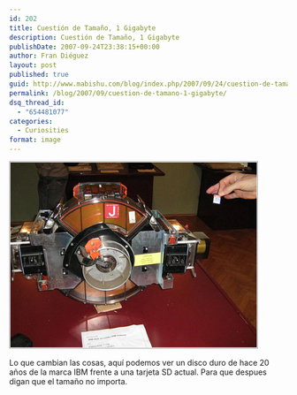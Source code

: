```yaml
---
id: 202
title: Cuestión de Tamaño, 1 Gigabyte
description: Cuestión de Tamaño, 1 Gigabyte
publishDate: 2007-09-24T23:38:15+00:00
author: Fran Diéguez
layout: post
published: true
guid: http://www.mabishu.com/blog/index.php/2007/09/24/cuestion-de-tamano-1-gigabyte/
permalink: /blog/2007/09/cuestion-de-tamano-1-gigabyte/
dsq_thread_id:
  - "654481077"
categories:
  - Curiosities
format: image
---
```

<div class="aligncenter">

![Evolución de los discos duros](./evolucion1gb.jpg)
</div>

Lo que cambian las cosas, aquí podemos ver un disco duro de hace 20 años de la marca IBM frente a una tarjeta SD actual. Para que despues digan que el tamaño no importa.
